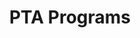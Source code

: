 ---
title: PTA Programs
description: Abingdon PTA Programs
headless: true
weight: 20
bookCollapseSection: true
---
